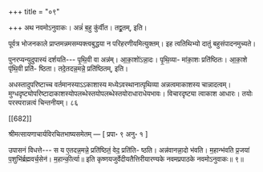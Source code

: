 +++
title = "०९"

+++
अथ नवमोऽनुवाकः।
अन्नं॑ ब॒हु कु॑र्वीत। तद्व्र॒तम्, इति।

पूर्वत्र भोजनकाले प्राप्तमन्नमसम्यक्त्वबुद्धया न परिहरणीयमित्युक्तम्। इह त्वतिथिभ्यो दातुं बहुसंपादनमुच्यते।

पुनरप्यन्युदुपास्यं दर्शयति---
पृ॒थि॒वी वा अन्न॑म्। आ॒का॒शो॑ऽन्ना॒दः। पृ॒थि॒व्या-
मा॑का॒शः प्रति॑ष्ठितः। आ॒का॒शे पृ॑थि॒वी प्रति॑-
ष्ठिता। तदे॒तदन्न॒मन्ने॒ प्रति॑ष्ठितम्, इति।

अधस्तादुपरिष्टाच्च वर्तमानस्याऽऽकाशास्य मध्येऽवस्थानात्पृथिव्या अन्नत्वमाकाशस्य चान्नादत्वम्। मुग्धदृष्ट्योपरिष्टादाकाशस्योपलब्धेस्तयोपलब्धेस्तयोराधाराधेयभावः। विचारदृष्ट्या त्वाकाश आधारः। तयोः परस्परान्नत्वं चिन्तनीयम्।
८६

[[682]]

श्रीमत्सायणाचार्यविरचितभाष्यसमेतम् — [ प्रपा॰ ९ अनु॰ १ ]

उपासनं विधत्ते---
स य ए॒तदन्न॒मन्ने॒ प्रति॑ष्ठितं॒ वेद॒ प्रति॑ति-
ष्ठति। अन्न॑वानन्ना॒दो भ॑वति। म॒हान्भ॑वति
प्र॒जया॑ प॒शुभि॑र्ब्रह्मवर्च॒सेन॑। म॒हान्की॒र्त्या॥
इति कृष्णयजुर्वेदीयतैत्तिरीयारण्यके नवमप्रपाठके
नवमोऽनुवाकः॥ ९॥
